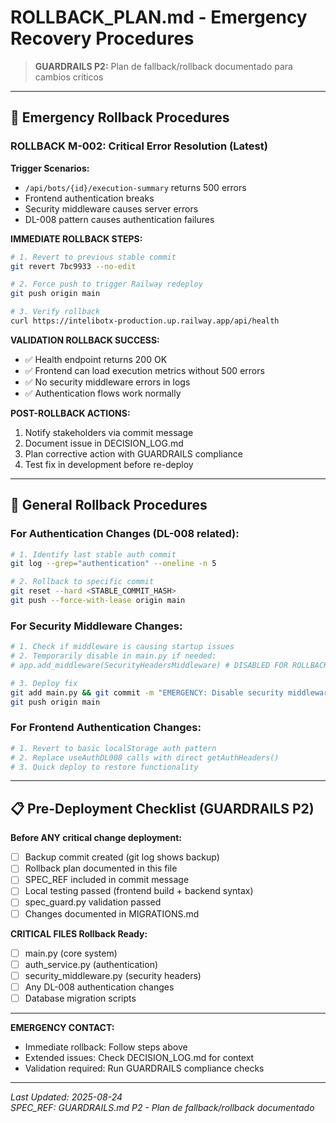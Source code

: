 # ROLLBACK_PLAN.md - Emergency Recovery Procedures

> **GUARDRAILS P2:** Plan de fallback/rollback documentado para cambios críticos

---

## 🚨 Emergency Rollback Procedures

### **ROLLBACK M-002: Critical Error Resolution (Latest)**

**Trigger Scenarios:**
- `/api/bots/{id}/execution-summary` returns 500 errors
- Frontend authentication breaks  
- Security middleware causes server errors
- DL-008 pattern causes authentication failures

**IMMEDIATE ROLLBACK STEPS:**
```bash
# 1. Revert to previous stable commit
git revert 7bc9933 --no-edit

# 2. Force push to trigger Railway redeploy  
git push origin main

# 3. Verify rollback
curl https://intelibotx-production.up.railway.app/api/health
```

**VALIDATION ROLLBACK SUCCESS:**
- ✅ Health endpoint returns 200 OK
- ✅ Frontend can load execution metrics without 500 errors
- ✅ No security middleware errors in logs
- ✅ Authentication flows work normally

**POST-ROLLBACK ACTIONS:**
1. Notify stakeholders via commit message
2. Document issue in DECISION_LOG.md
3. Plan corrective action with GUARDRAILS compliance
4. Test fix in development before re-deploy

---

## 🔄 General Rollback Procedures

### **For Authentication Changes (DL-008 related):**
```bash
# 1. Identify last stable auth commit
git log --grep="authentication" --oneline -n 5

# 2. Rollback to specific commit  
git reset --hard <STABLE_COMMIT_HASH>
git push --force-with-lease origin main
```

### **For Security Middleware Changes:**
```bash
# 1. Check if middleware is causing startup issues
# 2. Temporarily disable in main.py if needed:
# app.add_middleware(SecurityHeadersMiddleware) # DISABLED FOR ROLLBACK

# 3. Deploy fix
git add main.py && git commit -m "EMERGENCY: Disable security middleware"
git push origin main
```

### **For Frontend Authentication Changes:**
```bash
# 1. Revert to basic localStorage auth pattern
# 2. Replace useAuthDL008 calls with direct getAuthHeaders()
# 3. Quick deploy to restore functionality
```

---

## 📋 Pre-Deployment Checklist (GUARDRAILS P2)

**Before ANY critical change deployment:**
- [ ] Backup commit created (git log shows backup)
- [ ] Rollback plan documented in this file
- [ ] SPEC_REF included in commit message  
- [ ] Local testing passed (frontend build + backend syntax)
- [ ] spec_guard.py validation passed
- [ ] Changes documented in MIGRATIONS.md

**CRITICAL FILES Rollback Ready:**
- [ ] main.py (core system)
- [ ] auth_service.py (authentication)  
- [ ] security_middleware.py (security headers)
- [ ] Any DL-008 authentication changes
- [ ] Database migration scripts

---

**EMERGENCY CONTACT:**
- Immediate rollback: Follow steps above
- Extended issues: Check DECISION_LOG.md for context
- Validation required: Run GUARDRAILS compliance checks

---

*Last Updated: 2025-08-24*  
*SPEC_REF: GUARDRAILS.md P2 - Plan de fallback/rollback documentado*